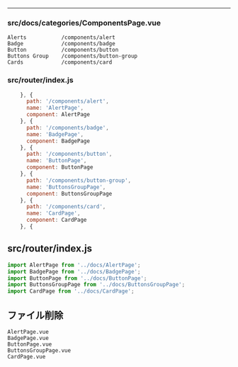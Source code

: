 _________________________________________________________________________________
### src/docs/categories/ComponentsPage.vue
```
Alerts           /components/alert
Badge            /components/badge
Button           /components/button
Buttons Group    /components/button-group
Cards            /components/card
```

### src/router/index.js
```js
    }, {
      path: '/components/alert',
      name: 'AlertPage',
      component: AlertPage
    }, {
      path: '/components/badge',
      name: 'BadgePage',
      component: BadgePage
    }, {
      path: '/components/button',
      name: 'ButtonPage',
      component: ButtonPage
    }, {
      path: '/components/button-group',
      name: 'ButtonsGroupPage',
      component: ButtonsGroupPage
    }, {
      path: '/components/card',
      name: 'CardPage',
      component: CardPage
    }, {
```

## src/router/index.js
```js
import AlertPage from '../docs/AlertPage';
import BadgePage from '../docs/BadgePage';
import ButtonPage from '../docs/ButtonPage';
import ButtonsGroupPage from '../docs/ButtonsGroupPage';
import CardPage from '../docs/CardPage';
```

## ファイル削除
```
AlertPage.vue
BadgePage.vue
ButtonPage.vue
ButtonsGroupPage.vue
CardPage.vue
```
